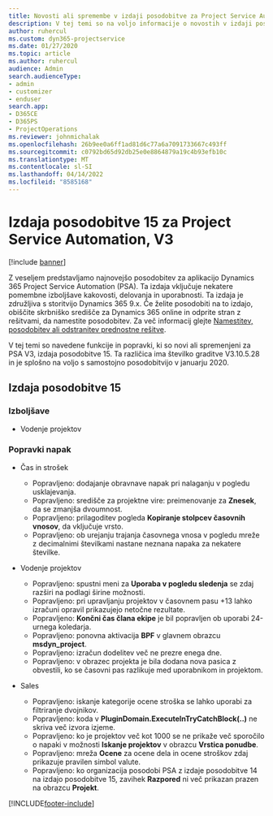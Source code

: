 ```yaml
---
title: Novosti ali spremembe v izdaji posodobitve za Project Service Automation 15, V3
description: V tej temi so na voljo informacije o novostih v izdaji posodobitve za Project Service Automation 15, V3.
author: ruhercul
ms.custom: dyn365-projectservice
ms.date: 01/27/2020
ms.topic: article
ms.author: ruhercul
audience: Admin
search.audienceType:
- admin
- customizer
- enduser
search.app:
- D365CE
- D365PS
- ProjectOperations
ms.reviewer: johnmichalak
ms.openlocfilehash: 26b9ee0a6ff1ad81d6c77a6a7091733667c493ff
ms.sourcegitcommit: c0792bd65d92db25e0e8864879a19c4b93efb10c
ms.translationtype: MT
ms.contentlocale: sl-SI
ms.lasthandoff: 04/14/2022
ms.locfileid: "8585168"
---
```

# <a name="project-service-automation-update-release-15-v3"></a>Izdaja posodobitve 15 za Project Service Automation, V3

[!include [banner](../includes/psa-now-project-operations.md)]

Z veseljem predstavljamo najnovejšo posodobitev za aplikacijo Dynamics 365 Project Service Automation (PSA). Ta izdaja vključuje nekatere pomembne izboljšave kakovosti, delovanja in uporabnosti. Ta izdaja je združljiva s storitvijo Dynamics 365 9.x. Če želite posodobiti na to izdajo, obiščite skrbniško središče za Dynamics 365 online in odprite stran z rešitvami, da namestite posodobitev. Za več informacij glejte [Namestitev, posodobitev ali odstranitev prednostne rešitve](/power-platform/admin/install-remove-preferred-solution).

V tej temi so navedene funkcije in popravki, ki so novi ali spremenjeni za PSA V3, izdaja posodobitve 15. Ta različica ima številko graditve V3.10.5.28 in je splošno na voljo s samostojno posodobitvijo v januarju 2020.

## <a name="update-release-15"></a>Izdaja posodobitve 15 

### <a name="enhancements"></a>Izboljšave

- Vodenje projektov

### <a name="bug-fixes"></a>Popravki napak

- Čas in strošek

  - Popravljeno: dodajanje obravnave napak pri nalaganju v pogledu usklajevanja.
  - Popravljeno: središče za projektne vire: preimenovanje za **Znesek**, da se zmanjša dvoumnost.
  - Popravljeno: prilagoditev pogleda **Kopiranje stolpcev časovnih vnosov**, da vključuje vrsto.
  - Popravljeno: ob urejanju trajanja časovnega vnosa v pogledu mreže z decimalnimi številkami nastane neznana napaka za nekatere številke.

- Vodenje projektov

  - Popravljeno: spustni meni za **Uporaba v pogledu sledenja** se zdaj razširi na podlagi širine možnosti.
  - Popravljeno: pri upravljanju projektov v časovnem pasu +13 lahko izračuni opravil prikazujejo netočne rezultate.
  - Popravljeno: **Končni čas člana ekipe** je bil popravljen ob uporabi 24-urnega koledarja.
  - Popravljeno: ponovna aktivacija **BPF** v glavnem obrazcu **msdyn_project**.
  - Popravljeno: izračun dodelitev več ne prezre enega dne.
  - Popravljeno: v obrazec projekta je bila dodana nova pasica z obvestili, ko se časovni pas razlikuje med uporabnikom in projektom.

- Sales

  - Popravljeno: iskanje kategorije ocene stroška se lahko uporabi za filtriranje dvojnikov.
  - Popravljeno: koda v **PluginDomain.ExecuteInTryCatchBlock(..)** ne skriva več izvora izjeme.
  - Popravljeno: ko je projektov več kot 1000 se ne prikaže več sporočilo o napaki v možnosti **Iskanje projektov** v obrazcu **Vrstica ponudbe**.
  - Popravljeno: mreža **Ocene** za ocene dela in ocene stroškov zdaj prikazuje pravilen simbol valute.
  - Popravljeno: ko organizacija posodobi PSA z izdaje posodobitve 14 na izdajo posodobitve 15, zavihek **Razpored** ni več prikazan prazen na obrazcu **Projekt**.


[!INCLUDE[footer-include](../includes/footer-banner.md)]
